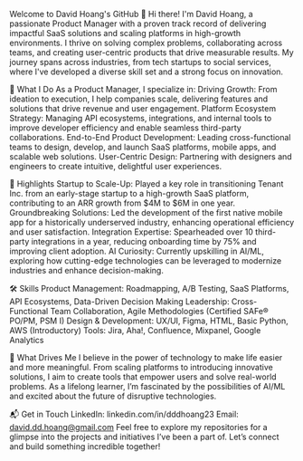 Welcome to David Hoang's GitHub
👋 Hi there! I'm David Hoang, a passionate Product Manager with a proven track record of delivering impactful SaaS solutions and scaling platforms in high-growth environments. I thrive on solving complex problems, collaborating across teams, and creating user-centric products that drive measurable results. My journey spans across industries, from tech startups to social services, where I've developed a diverse skill set and a strong focus on innovation.

🔧 What I Do
As a Product Manager, I specialize in:
Driving Growth: From ideation to execution, I help companies scale, delivering features and solutions that drive revenue and user engagement.
Platform Ecosystem Strategy: Managing API ecosystems, integrations, and internal tools to improve developer efficiency and enable seamless third-party collaborations.
End-to-End Product Development: Leading cross-functional teams to design, develop, and launch SaaS platforms, mobile apps, and scalable web solutions.
User-Centric Design: Partnering with designers and engineers to create intuitive, delightful user experiences.

🚀 Highlights
Startup to Scale-Up: Played a key role in transitioning Tenant Inc. from an early-stage startup to a high-growth SaaS platform, contributing to an ARR growth from $4M to $6M in one year.
Groundbreaking Solutions: Led the development of the first native mobile app for a historically underserved industry, enhancing operational efficiency and user satisfaction.
Integration Expertise: Spearheaded over 10 third-party integrations in a year, reducing onboarding time by 75% and improving client adoption.
AI Curiosity: Currently upskilling in AI/ML, exploring how cutting-edge technologies can be leveraged to modernize industries and enhance decision-making.

🛠️ Skills
Product Management: Roadmapping, A/B Testing, SaaS Platforms, API Ecosystems, Data-Driven Decision Making
Leadership: Cross-Functional Team Collaboration, Agile Methodologies (Certified SAFe® PO/PM, PSM I)
Design & Development: UX/UI, Figma, HTML, Basic Python, AWS (Introductory)
Tools: Jira, Aha!, Confluence, Mixpanel, Google Analytics

🌟 What Drives Me
I believe in the power of technology to make life easier and more meaningful. From scaling platforms to introducing innovative solutions, I aim to create tools that empower users and solve real-world problems. As a lifelong learner, I’m fascinated by the possibilities of AI/ML and excited about the future of disruptive technologies.

📬 Get in Touch
LinkedIn: linkedin.com/in/dddhoang23
Email: david.dd.hoang@gmail.com
Feel free to explore my repositories for a glimpse into the projects and initiatives I’ve been a part of. Let’s connect and build something incredible together!
